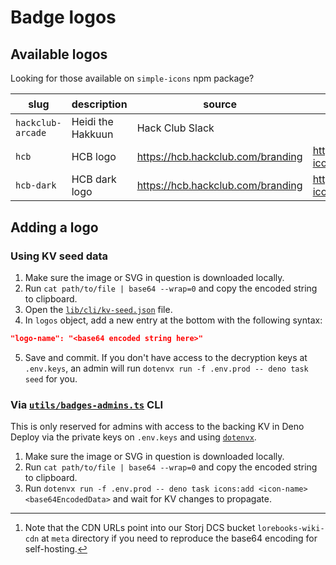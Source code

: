 # Badge logos

## Available logos

Looking for those available on `simple-icons` npm package?

| slug              | description       | source                              | CDN URL[^1]                                                                               |
| ----------------- | ----------------- | ----------------------------------- | ----------------------------------------------------------------------------------------- |
| `hackclub-arcade` | Heidi the Hakkuun | Hack Club Slack                     |
| `hcb`             | HCB logo          | <https://hcb.hackclub.com/branding> | <https://meta.cdn.lorebooks.wiki/branding/thirdparty/hackclub/hcb-icon-icon-original.svg> |
| `hcb-dark`        | HCB dark logo     | <https://hcb.hackclub.com/branding> | <https://meta.cdn.lorebooks.wiki/branding/thirdparty/hackclub/hcb-icon-icon-dark.svg>     |

## Adding a logo

### Using KV seed data

1. Make sure the image or SVG in question is downloaded locally.
2. Run `cat path/to/file | base64 --wrap=0` and copy the encoded string to clipboard.
3. Open the [`lib/cli/kv-seed.json`](../lib/cli/kv-seed.json) file.
4. In `logos` object, add a new entry at the bottom with the following syntax:

```json
"logo-name": "<base64 encoded string here>"
```

5. Save and commit. If you don't have access to the decryption keys at `.env.keys`, an
   admin will run `dotenvx run -f .env.prod -- deno task seed` for you.

### Via [`utils/badges-admins.ts`](../utils/badges-admin.ts) CLI

This is only reserved for admins with access to the backing KV in Deno Deploy via
the private keys on `.env.keys` and using [`dotenvx`](https://github.com/dotenvx/dotenvx).

1. Make sure the image or SVG in question is downloaded locally.
2. Run `cat path/to/file | base64 --wrap=0` and copy the encoded string to clipboard.
3. Run `dotenvx run -f .env.prod -- deno task icons:add <icon-name> <base64EncodedData>` and wait for KV changes to propagate.

[^1]: Note that the CDN URLs point into our Storj DCS bucket `lorebooks-wiki-cdn` at `meta` directory if you need to reproduce the base64 encoding for self-hosting.
